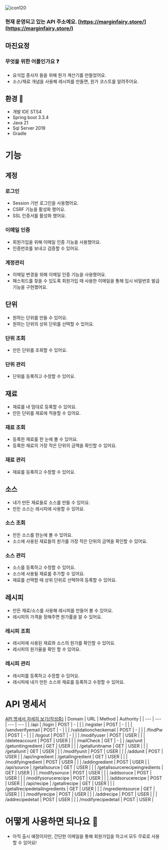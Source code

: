 ![icon120](https://github.com/user-attachments/assets/8dfaabe7-26f0-4301-b03f-e93a9327f52c)
### 현재 운영되고 있는 API 주소예요. [https://marginfairy.store/](https://marginfairy.store/)

## 마진요정
### 무엇을 위한 어플인가요 :question:
 - 요식업 종사자 들을 위해 원가 계산기를 만들었어요.
 - 소스/재료 개념을 사용해 레시피를 만들면, 원가 코스트를 알려주어요.


## 환경 :cherry_blossom:
 - 개발 IDE STS4
 - Spring boot 3.3.4
 - Java 21
 - Sql Server 2019
 - Gradle

# 기능
## 계정
### 로그인
- Session 기반 로그인을 사용했어요.
- CSRF 기능을 활성화 했어요.
- SSL 인증서를 활성화 했어요.
### 이메일 인증
- 회원가입을 위해 이메일 인증 기능을 사용했어요.
- 인증번호를 보내고 검증할 수 있어요.
### 계정관리
- 이메일 변경을 위해 이메일 인증 기능을 사용했어요.
- 패스워드를 찾을 수 있도록 회원가입 때 사용한 이메일을 통해 임시 비밀번호 발급기능을 구현했어요.
## 단위
- 원하는 단위를 만들 수 있어요.
- 원하는 단위의 상위 단위를 선택할 수 있어요.
### 단위 조회
- 만든 단위를 조회할 수 있어요.
### 단위 관리
- 단위를 등록하고 수정할 수 있어요.
## 재료
- 재료를 내 맘대로 등록할 수 있어요.
- 만든 단위를 재료에 적용할 수 있어요.
### 재료 조회
- 등록한 재료를 한 눈에 볼 수 있어요.
- 등록한 재료의 가장 작은 단위의 금액을 확인할 수 있어요.
### 재료 관리
- 재료를 등록하고 수정할 수 있어요.
## 소스
- 내가 만든 재료들로 소스를 만들 수 있어요.
- 만든 소스는 레시피에 사용할 수 있어요.
### 소스 조회
- 만든 소스를 한눈에 볼 수 있어요.
- 소스에 사용된 재료들의 원가를 가장 작은 단위의 금액을 확인할 수 있어요.
### 소스 관리
- 소스를 등록하고 수정할 수 있어요.
- 소스에 사용될 재료를 추가할 수 있어요.
- 재료를 선택할 때 상위 단위로 선택하여 등록할 수 있어요.
## 레시피
- 만든 재료/소스를 사용해 레시피를 만들어 볼 수 있어요.
- 레시피의 가격을 정해주면 원가률을 알 수 있어요.
### 레시피 조회
- 레시피에 사용된 재료와 소스의 원가를 확인할 수 있어요.
- 레시피의 원가율을 확인 할 수 있어요.
### 레시피 관리
- 레시피를 등록하고 수정할 수 있어요.
- 레시피에 내가 만든 소스와 재료를 등록하고 수정할 수 있어요.

# API 명세서
[API 명세서 자세히 보기(작성중)](https://app.gitbook.com/o/1JNsFFuLwJ7V278VH8Dk/s/iGmgnyv3FcNpgZ15TTA9/ingredient-api/api-ingredient-getallingredient)
| Domain | URL | Method | Authority |
| --- | --- | --- | --- |
| /api  | /login  | POST | - |
|   | /register  | POST | - |
|   | /sendverifyemail  | POST | - |
|   | /validationcheckemail  | POST | - |
|   | /findPw  | POST | - |
|   | /logout  | POST | - |
|   | /modifyuser  | POST | USER |
|   | /deleteaccount  | POST | USER |
|   | /mailCheck  | GET | - |
| /api/unit  | /getunitingredient  | GET | USER |
|   | /getallunitname  | GET | USER |
|   | /getallunit  | GET | USER |
|   | /modifyunit  | POST | USER |
|   | /addunit  | POST | USER |
| /api/ingredient  | /getallingredient  | GET | USER |
|   | /modifyingredient  | POST | USER |
|   | /addingredient  | POST | USER |
| /api/source  | /getallsource  | GET | USER |
|   | /getallsourcerecipeingredients  | GET | USER |
|   | /modifysoruce  | POST | USER |
|   | /addsoruce  | POST | USER |
|   | /modifysorucerecipe  | POST | USER |
|   | /addsorucerecipe  | POST | USER |
| /api/recipe  | /getallrecipe  | GET | USER |
|   | /getallrecipedetailingredients  | GET | USER |
|   | /ingredientsource  | GET | USER |
|   | /modifyrecipe  | POST | USER |
|   | /addrecipe  | POST | USER |
|   | /addrecipedetail  | POST | USER |
|   | /modifyrecipedetail  | POST | USER |




# 어떻게 사용하면 되나요 :triangular_flag_on_post:
 - 아직 출시 예정이지만, 간단한 이메일을 통해 회원가입을 하고서 모두 무료로 사용할 수 있어요!

